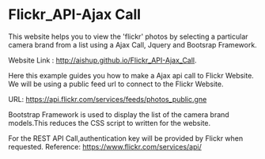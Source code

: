 # Flickr_API-Ajax Call

This website helps you to view the 'flickr' photos by selecting a particular camera brand from a list using a Ajax Call, Jquery and Bootsrap Framework.

Website Link :  http://aishup.github.io/Flickr_API-Ajax_Call.

Here this example guides you how to make a Ajax api call to Flickr Website. We will be using a public feed url to connect to the Flickr Website. 

URL:
https://api.flickr.com/services/feeds/photos_public.gne

Bootstrap Framework is used to display the list of the camera brand models.This reduces the CSS script to written for the website.

For the REST API Call,authentication key will be provided by Flickr when requested.
Reference: https://www.flickr.com/services/api/
